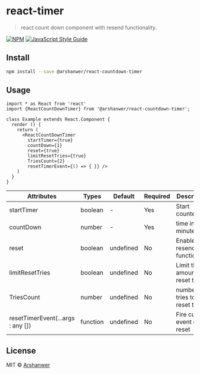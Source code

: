 # react-timer

> react count down component with resend functionality.

[![NPM](https://img.shields.io/npm/v/react-timer.svg)](https://www.npmjs.com/package/react-timer) [![JavaScript Style Guide](https://img.shields.io/badge/code_style-standard-brightgreen.svg)](https://standardjs.com)

## Install

```bash
npm install --save @arshanwer/react-countdown-timer
```

## Usage

```tsx
import * as React from 'react'
import {ReactCountDownTimer} from '@arshanwer/react-countdown-timer';

class Example extends React.Component {
  render () {
    return (
      <ReactCountDownTimer
        startTimer={true}
        countDown={1}
        reset={true}
        limitResetTries={true}
        TriesCount={2}
        resetTimerEvent={() => { }} />
    )
  }
}
```

| Attributes                        | Types    | Default   | Required | Description                     |
|-----------------------------------|----------|-----------|----------|---------------------------------|
| startTimer                        | boolean  | -         | Yes      | Start counter                   |
| countDown                         | number   | -         | Yes      | time in minutes                 |
| reset                             | boolean  | undefined | No       | Enable resend functionality     |
| limitResetTries                   | boolean  | undefined | No       | Limit the amount of reset timer |
| TriesCount                        | number   | undefined | No       | number of tries to reset timer  |
| resetTimerEvent(...args : any []) | function | undefined | No       | Fire custom event on reset      |

## License

MIT © [Arshanwer](https://github.com/Arshanwer)
